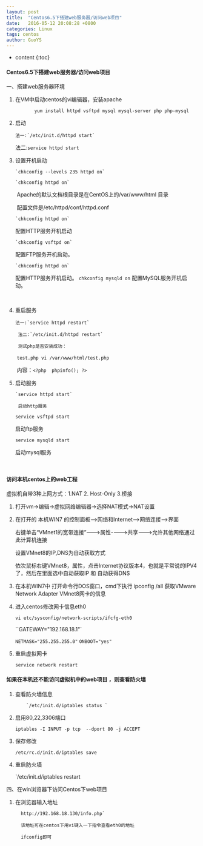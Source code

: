 ```yaml
---
layout: post
title:  "Centos6.5下搭建web服务器/访问web项目"
date:   2016-05-12 20:08:28 +0800
categories: Linux
tags: centos
author: GuoYS
---
```

* content
{:toc}

#### 			Centos6.5下搭建web服务器/访问web项目



一、搭建web服务器环境

1.  在VM中启动centos的vi编辑器，安装apache

               yum install httpd vsftpd mysql mysql-server php php-mysql

2.  启动 

        法一:`/etc/init.d/httpd start`

       法二:`service httpd start`

3.  设置开机启动

        `chkconfig --levels 235 httpd on`

        `chkconfig httpd on`

    ​         Apache的默认文档根目录是在CentOS上的/var/www/html 目录   

    ​                          配置文件是/etc/httpd/conf/httpd.conf

        `chkconfig httpd on`

       配置HTTP服务开机启动

        `chkconfig vsftpd on`
       配置FTP服务开机启动。

        `chkconfig httpd on`
       配置HTTP服务开机启动。
       `chkconfig mysqld on`
       配置MySQL服务开机启动。

       ​

4.  重启服务

        法一:`service httpd restart`

         法二:`/etc/init.d/httpd restart`

         测试php是否安装成功：

    ​       `test.php vi /var/www/html/test.php`  

    ​       内容：`<?php  phpinfo(); ?>`

5.  启动服务

        `service httpd start`

         启动http服务

       `service vsftpd start`

       启动ftp服务

       `service mysqld start`

       启动mysql服务

    ​


#### 访问本机centos上的web工程   

 

虚拟机自带3种上网方式：1.NAT 2. Host-Only 3.桥接

1. 打开vm->编辑->虚拟网络编辑器->选择NAT模式->NAT设置

2. 在打开的 本机WIN7 的控制面板-->网络和Internet-->网络连接-->界面

    右键单击“VMnet1的宽带连接”--->属性---->共享--->允许其他网络通过此计算机连接

    设置VMnet8的IP,DNS为自动获取方式

    依次鼠标右键VMnet8，属性，点击Internet协议版本4，也就是平常说的IPV4了，然后在里面选中自动获取IP 和 自动获得DNS

3. 在本机WIN7中 打开命令行DOS窗口，cmd下执行 ipconfig /all 获取VMware Network Adapter VMnet8网卡的信息

4. 进入centos修改网卡信息eth0

   `vi etc/sysconfig/network-scripts/ifcfg-eth0`

   ``GATEWAY="192.168.18.1"`

   `NETMASK="255.255.255.0"`
   `ONBOOT="yes"`

5. 重启虚拟网卡

   `service network restart`



#### 如果在本机还不能访问虚拟机中的web项目 ，则查看防火墙



1. 查看防火墙信息

           `/etc/init.d/iptables status `

2. 启用80,22,3306端口

   `iptables -I INPUT -p tcp  --dport 80 -j ACCEPT`

3. 保存修改

   `/etc/rc.d/init.d/iptables save`

4. 重启防火墙

   `/etc/init.d/iptables restart


四、在win浏览器下访问Centos下web项目





1. 在浏览器输入地址

         http://192.168.18.130/info.php`

         该地址可在centos下用vi键入一下指令查看eth0的地址

         ifconfig即可
   ​

     

